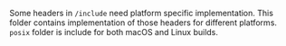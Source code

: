 Some headers in `/include` need platform specific implementation.
This folder contains implementation of those headers for different platforms.
`posix` folder is include for both macOS and Linux builds.